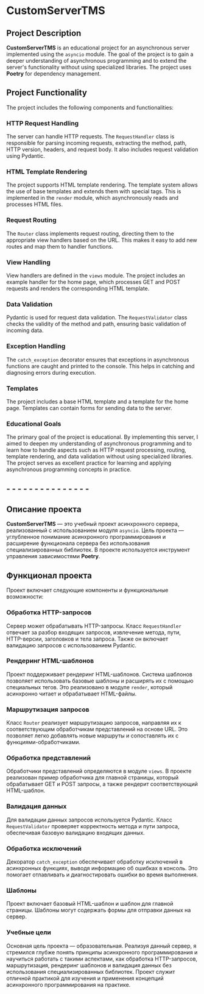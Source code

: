 # CustomServerTMS

## Project Description

**CustomServerTMS** is an educational project for an asynchronous server implemented using the `asyncio` module. The goal of the project is to gain a deeper understanding of asynchronous programming and to extend the server's functionality without using specialized libraries. The project uses **Poetry** for dependency management.

## Project Functionality

The project includes the following components and functionalities:

### HTTP Request Handling

The server can handle HTTP requests. The `RequestHandler` class is responsible for parsing incoming requests, extracting the method, path, HTTP version, headers, and request body. It also includes request validation using Pydantic.

### HTML Template Rendering

The project supports HTML template rendering. The template system allows the use of base templates and extends them with special tags. This is implemented in the `render` module, which asynchronously reads and processes HTML files.

### Request Routing

The `Router` class implements request routing, directing them to the appropriate view handlers based on the URL. This makes it easy to add new routes and map them to handler functions.

### View Handling

View handlers are defined in the `views` module. The project includes an example handler for the home page, which processes GET and POST requests and renders the corresponding HTML template.

### Data Validation

Pydantic is used for request data validation. The `RequestValidator` class checks the validity of the method and path, ensuring basic validation of incoming data.

### Exception Handling

The `catch_exception` decorator ensures that exceptions in asynchronous functions are caught and printed to the console. This helps in catching and diagnosing errors during execution.

### Templates

The project includes a base HTML template and a template for the home page. Templates can contain forms for sending data to the server.

### Educational Goals

The primary goal of the project is educational. By implementing this server, I aimed to deepen my understanding of asynchronous programming and to learn how to handle aspects such as HTTP request processing, routing, template rendering, and data validation without using specialized libraries. The project serves as excellent practice for learning and applying asynchronous programming concepts in practice.


## - - - - - - - - - - - - - - - 


## Описание проекта

**CustomServerTMS** — это учебный проект асинхронного сервера, реализованный с использованием модуля `asyncio`. Цель проекта — углубленное понимание асинхронного программирования и расширение функционала сервера без использования специализированных библиотек. В проекте используется инструмент управления зависимостями **Poetry**.

## Функционал проекта

Проект включает следующие компоненты и функциональные возможности:

### Обработка HTTP-запросов

Сервер может обрабатывать HTTP-запросы. Класс `RequestHandler` отвечает за разбор входящих запросов, извлечение метода, пути, HTTP-версии, заголовков и тела запроса. Также он включает валидацию запросов с использованием Pydantic.

### Рендеринг HTML-шаблонов

Проект поддерживает рендеринг HTML-шаблонов. Система шаблонов позволяет использовать базовые шаблоны и расширять их с помощью специальных тегов. Это реализовано в модуле `render`, который асинхронно читает и обрабатывает HTML-файлы.

### Маршрутизация запросов

Класс `Router` реализует маршрутизацию запросов, направляя их к соответствующим обработчикам представлений на основе URL. Это позволяет легко добавлять новые маршруты и сопоставлять их с функциями-обработчиками.

### Обработка представлений

Обработчики представлений определяются в модуле `views`. В проекте реализован пример обработчика для главной страницы, который обрабатывает GET и POST запросы, а также рендерит соответствующий HTML-шаблон.

### Валидация данных

Для валидации данных запросов используется Pydantic. Класс `RequestValidator` проверяет корректность метода и пути запроса, обеспечивая базовую валидацию входящих данных.

### Обработка исключений

Декоратор `catch_exception` обеспечивает обработку исключений в асинхронных функциях, выводя информацию об ошибках в консоль. Это помогает отлавливать и диагностировать ошибки во время выполнения.

### Шаблоны

Проект включает базовый HTML-шаблон и шаблон для главной страницы. Шаблоны могут содержать формы для отправки данных на сервер.

### Учебные цели

Основная цель проекта — образовательная. Реализуя данный сервер, я стремился глубже понять принципы асинхронного программирования и научиться работать с такими аспектами, как обработка HTTP-запросов, маршрутизация, рендеринг шаблонов и валидация данных без использования специализированных библиотек. Проект служит отличной практикой для изучения и применения концепций асинхронного программирования на практике.


